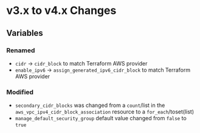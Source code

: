 # v3.x to v4.x Changes

## Variables

### Renamed

- `cidr` -> `cidr_block` to match Terraform AWS provider
- `enable_ipv6` -> `assign_generated_ipv6_cidr_block` to match Terraform AWS provider

### Modified

- `secondary_cidr_blocks` was changed from a `count`/list in the `aws_vpc_ipv4_cidr_block_association` resource to a `for_each`/toset(list)
- `manage_default_security_group` default value changed from `false` to `true`

